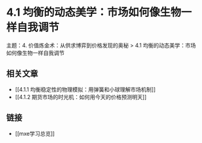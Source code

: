# 4.1 均衡的动态美学：市场如何像生物一样自我调节

主题：4. 价值炼金术：从供求博弈到价格发现的奥秘 > 4.1 均衡的动态美学：市场如何像生物一样自我调节

## 相关文章

- [[4.1.1 均衡稳定性的物理模拟：用弹簧和小球理解市场机制]]
- [[4.1.2 期货市场的时光机：如何用今天的价格预测明天]]

## 链接

- [[mxe学习总览]]
